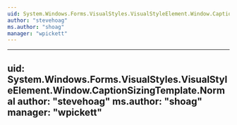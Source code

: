 ```yaml
---
uid: System.Windows.Forms.VisualStyles.VisualStyleElement.Window.CaptionSizingTemplate
author: "stevehoag"
ms.author: "shoag"
manager: "wpickett"
---
```


---
uid: System.Windows.Forms.VisualStyles.VisualStyleElement.Window.CaptionSizingTemplate.Normal
author: "stevehoag"
ms.author: "shoag"
manager: "wpickett"
---
